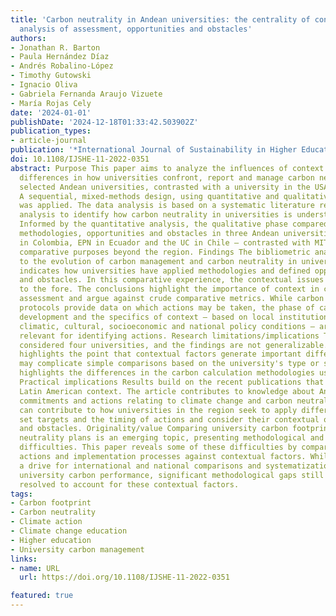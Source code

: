```yaml
---
title: 'Carbon neutrality in Andean universities: the centrality of context in comparative
  analysis of assessment, opportunities and obstacles'
authors:
- Jonathan R. Barton
- Paula Hernández Díaz
- Andrés Robalino-López
- Timothy Gutowski
- Ignacio Oliva
- Gabriela Fernanda Araujo Vizuete
- María Rojas Cely
date: '2024-01-01'
publishDate: '2024-12-18T01:33:42.503902Z'
publication_types:
- article-journal
publication: '*International Journal of Sustainability in Higher Education*'
doi: 10.1108/IJSHE-11-2022-0351
abstract: Purpose This paper aims to analyze the influences of context and methodological
  differences in how universities confront, report and manage carbon neutrality in
  selected Andean universities, contrasted with a university in the USA. Design/methodology/approach
  A sequential, mixed-methods design, using quantitative and qualitative approaches
  was applied. The data analysis is based on a systematic literature review with bibliometric
  analysis to identify how carbon neutrality in universities is understood and applied.
  Informed by the quantitative analysis, the qualitative phase compared the assessment
  methodologies, opportunities and obstacles in three Andean universities – EAFIT
  in Colombia, EPN in Ecuador and the UC in Chile – contrasted with MIT (USA) for
  comparative purposes beyond the region. Findings The bibliometric analysis points
  to the evolution of carbon management and carbon neutrality in universities and
  indicates how universities have applied methodologies and defined opportunities
  and obstacles. In this comparative experience, the contextual issues are brought
  to the fore. The conclusions highlight the importance of context in carbon neutrality
  assessment and argue against crude comparative metrics. While carbon assessment
  protocols provide data on which actions may be taken, the phase of carbon management
  development and the specifics of context – based on local institutional, geographical,
  climatic, cultural, socioeconomic and national policy conditions – are far more
  relevant for identifying actions. Research limitations/implications This study only
  considered four universities, and the findings are not generalizable. The argument
  highlights the point that contextual factors generate important differences that
  may complicate simple comparisons based on the university's type or size. It also
  highlights the differences in the carbon calculation methodologies used by the institutions.
  Practical implications Results build on the recent publications that document the
  Latin American context. The article contributes to knowledge about Andean university
  commitments and actions relating to climate change and carbon neutrality. This knowledge
  can contribute to how universities in the region seek to apply different methodologies,
  set targets and the timing of actions and consider their contextual opportunities
  and obstacles. Originality/value Comparing university carbon footprints and carbon
  neutrality plans is an emerging topic, presenting methodological and institutional
  difficulties. This paper reveals some of these difficulties by comparing parameters,
  actions and implementation processes against contextual factors. While there is
  a drive for international and national comparisons and systematization of data on
  university carbon performance, significant methodological gaps still need to be
  resolved to account for these contextual factors.
tags:
- Carbon footprint
- Carbon neutrality
- Climate action
- Climate change education
- Higher education
- University carbon management
links:
- name: URL
  url: https://doi.org/10.1108/IJSHE-11-2022-0351

featured: true
---
```

